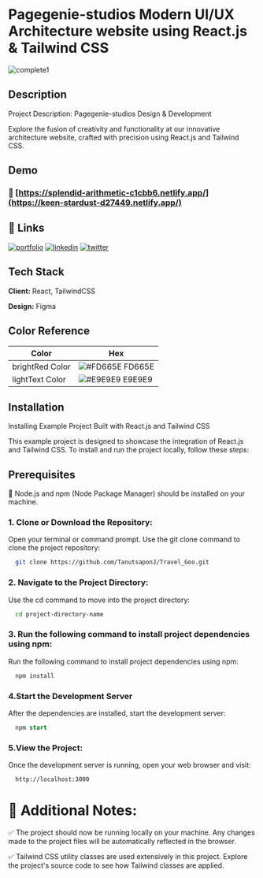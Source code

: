 
# Pagegenie-studios Modern UI/UX Architecture website using React.js & Tailwind CSS

![complete1](https://github.com/TanutsaponJ/Pagegenie-studios/assets/114305352/a64adce6-1c4a-4247-b7fc-6b3964b248b1)

##  Description 

Project Description: Pagegenie-studios Design & Development

Explore the fusion of creativity and functionality at our innovative architecture website, crafted with precision using React.js and Tailwind CSS.



## Demo 

###  🚀 [https://splendid-arithmetic-c1cbb6.netlify.app/](https://keen-stardust-d27449.netlify.app/)




## 🔗 Links
[![portfolio](https://img.shields.io/badge/my_portfolio-000?style=for-the-badge&logo=ko-fi&logoColor=white)]()
[![linkedin](https://img.shields.io/badge/linkedin-0A66C2?style=for-the-badge&logo=linkedin&logoColor=white)](https://www.linkedin.com/in/tanutsapon/)
[![twitter](https://img.shields.io/badge/twitter-1DA1F2?style=for-the-badge&logo=twitter&logoColor=white)](https://twitter.com/TJinaongkan)


## Tech Stack

**Client:** React, TailwindCSS

**Design:** Figma

## Color Reference

| Color             | Hex                                                                |
| ----------------- | ------------------------------------------------------------------ |
| brightRed Color | ![#FD665E](https://via.placeholder.com/10/FD665E?text=+) FD665E |
| lightText Color | ![#E9E9E9](https://via.placeholder.com/10/E9E9E9?text=+) E9E9E9 |



## Installation

Installing Example Project Built with React.js and Tailwind CSS

This example project is designed to showcase the integration of React.js and Tailwind CSS. To install and run the project locally, follow these steps:

## Prerequisites

 📙 Node.js and npm (Node Package Manager) should be installed on your machine.


### 1. Clone or Download the Repository: 

Open your terminal or command prompt.
Use the git clone command to clone the project repository:
```bash
  git clone https://github.com/TanutsaponJ/Travel_Goo.git
```

### 2. Navigate to the Project Directory:
Use the cd command to move into the project directory:
```bash
  cd project-directory-name
```

### 3. Run the following command to install project dependencies using npm:
Run the following command to install project dependencies using npm:
```bash
  npm install
```

### 4.Start the Development Server
After the dependencies are installed, start the development server:
```sql
  npm start
```

### 5.View the Project:
Once the development server is running, open your web browser and visit:
```arduino
  http://localhost:3000
```

# 📙 Additional Notes:
✅ The project should now be running locally on your machine. Any changes made to the project files will be automatically reflected in the browser.

✅ Tailwind CSS utility classes are used extensively in this project. Explore the project's source code to see how Tailwind classes are applied.

